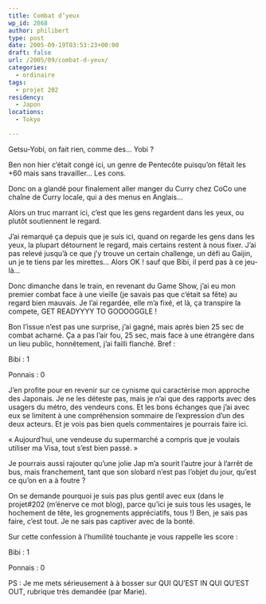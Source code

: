 ```yaml
---
title: Combat d’yeux
wp_id: 2868
author: philibert
type: post
date: 2005-09-19T03:53:23+00:00
draft: false
url: /2005/09/combat-d-yeux/
categories:
  - ordinaire
tags:
  - projet 202
residency:
  - Japon
locations:
  - Tokyo

---
```

Getsu-Yobi, on fait rien, comme des&#8230; Yobi ?

Ben non hier c&rsquo;était congé ici, un genre de Pentecôte puisqu&rsquo;on fêtait les +60 mais sans travailler&#8230; Les cons.
  
Donc on a glandé pour finalement aller manger du Curry chez CoCo une chaîne de Curry locale, qui a des menus en Anglais&#8230;

Alors un truc marrant ici, c&rsquo;est que les gens regardent dans les yeux, ou plutôt soutiennent le regard.
  
J&rsquo;ai remarqué ça depuis que je suis ici, quand on regarde les gens dans les yeux, la plupart détournent le regard, mais certains restent à nous fixer. J&rsquo;ai pas relevé jusqu&rsquo;à ce que j&rsquo;y trouve un certain challenge, un défi au Gaijin, un je te tiens par les mirettes&#8230; Alors OK ! sauf que Bibi, il perd pas à ce jeu-là&#8230;

Donc dimanche dans le train, en revenant du Game Show, j&rsquo;ai eu mon premier combat face à une vieille (je savais pas que c&rsquo;était sa fête) au regard bien mauvais. Je l&rsquo;ai regardée, elle m&rsquo;a fixé, et là, ça transpire la compete, GET READYYYY TO GOOOOGGLE !

Bon l&rsquo;issue n&rsquo;est pas une surprise, j&rsquo;ai gagné, mais après bien 25 sec de combat acharné. Ça a pas l&rsquo;air fou, 25 sec, mais face à une étrangère dans un lieu public, honnêtement, j&rsquo;ai failli flanché. Bref :
  
Bibi : 1
  
Ponnais : 0

J&rsquo;en profite pour en revenir sur ce cynisme qui caractérise mon approche des Japonais. Je ne les déteste pas, mais je n&rsquo;ai que des rapports avec des usagers du métro, des vendeurs cons. Et les bons échanges que j&rsquo;ai avec eux se limitent à une compréhension sommaire de l&rsquo;expression d&rsquo;un des deux acteurs. Et je vois pas bien quels commentaires je pourrais faire ici.

« Aujourd&rsquo;hui, une vendeuse du supermarché a compris que je voulais utiliser ma Visa, tout s&rsquo;est bien passé. »

Je pourrais aussi rajouter qu&rsquo;une jolie Jap m&rsquo;a sourit l&rsquo;autre jour à l&rsquo;arrêt de bus, mais franchement, tant que son slobard n&rsquo;est pas l&rsquo;objet du jour, qu&rsquo;est ce qu&rsquo;on en a à foutre ?
  
On se demande pourquoi je suis pas plus gentil avec eux (dans le projet#202 (m&rsquo;énerve ce mot blog), parce qu&rsquo;ici je suis tous les usages, le hochement de tête, les grognements appréciatifs, tous !) Ben, je sais pas faire, c&rsquo;est tout. Je ne sais pas captiver avec de la bonté.

Sur cette confession à l&rsquo;humilité touchante je vous rappelle les score :
  
Bibi : 1
  
Ponnais : 0

PS : Je me mets sérieusement à à bosser sur QUI QU&rsquo;EST IN QUI QU&rsquo;EST OUT, rubrique très demandée (par Marie).